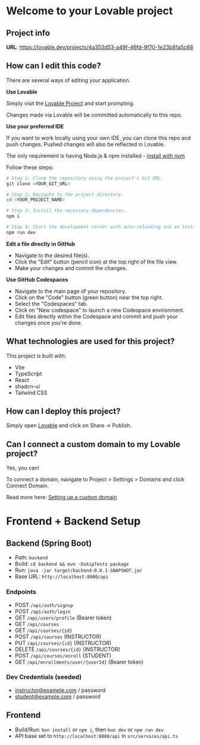 # Welcome to your Lovable project

## Project info

**URL**: https://lovable.dev/projects/4a353d53-a49f-46fd-9f70-1e23b81a5c68

## How can I edit this code?

There are several ways of editing your application.

**Use Lovable**

Simply visit the [Lovable Project](https://lovable.dev/projects/4a353d53-a49f-46fd-9f70-1e23b81a5c68) and start prompting.

Changes made via Lovable will be committed automatically to this repo.

**Use your preferred IDE**

If you want to work locally using your own IDE, you can clone this repo and push changes. Pushed changes will also be reflected in Lovable.

The only requirement is having Node.js & npm installed - [install with nvm](https://github.com/nvm-sh/nvm#installing-and-updating)

Follow these steps:

```sh
# Step 1: Clone the repository using the project's Git URL.
git clone <YOUR_GIT_URL>

# Step 2: Navigate to the project directory.
cd <YOUR_PROJECT_NAME>

# Step 3: Install the necessary dependencies.
npm i

# Step 4: Start the development server with auto-reloading and an instant preview.
npm run dev
```

**Edit a file directly in GitHub**

- Navigate to the desired file(s).
- Click the "Edit" button (pencil icon) at the top right of the file view.
- Make your changes and commit the changes.

**Use GitHub Codespaces**

- Navigate to the main page of your repository.
- Click on the "Code" button (green button) near the top right.
- Select the "Codespaces" tab.
- Click on "New codespace" to launch a new Codespace environment.
- Edit files directly within the Codespace and commit and push your changes once you're done.

## What technologies are used for this project?

This project is built with:

- Vite
- TypeScript
- React
- shadcn-ui
- Tailwind CSS

## How can I deploy this project?

Simply open [Lovable](https://lovable.dev/projects/4a353d53-a49f-46fd-9f70-1e23b81a5c68) and click on Share -> Publish.

## Can I connect a custom domain to my Lovable project?

Yes, you can!

To connect a domain, navigate to Project > Settings > Domains and click Connect Domain.

Read more here: [Setting up a custom domain](https://docs.lovable.dev/tips-tricks/custom-domain#step-by-step-guide)

# Frontend + Backend Setup

## Backend (Spring Boot)

- Path: `backend`
- Build: `cd backend && mvn -DskipTests package`
- Run: `java -jar target/backend-0.0.1-SNAPSHOT.jar`
- Base URL: `http://localhost:8080/api`

### Endpoints
- POST `/api/auth/signup`
- POST `/api/auth/login`
- GET `/api/users/profile` (Bearer token)
- GET `/api/courses`
- GET `/api/courses/{id}`
- POST `/api/courses` (INSTRUCTOR)
- PUT `/api/courses/{id}` (INSTRUCTOR)
- DELETE `/api/courses/{id}` (INSTRUCTOR)
- POST `/api/courses/enroll` (STUDENT)
- GET `/api/enrollments/user/{userId}` (Bearer token)

### Dev Credentials (seeded)
- instructor@example.com / password
- student@example.com / password

## Frontend
- Build/Run: `bun install` or `npm i`, then `bun dev` or `npm run dev`
- API base set to `http://localhost:8080/api` in `src/services/api.ts`
